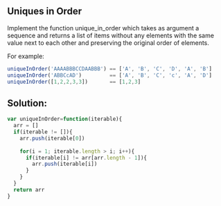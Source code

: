## Uniques in Order
Implement the function unique_in_order which takes as argument a sequence and returns a list of items without any elements with the same value next to each other and preserving the original order of elements.

For example:
```js
uniqueInOrder('AAAABBBCCDAABBB') == ['A', 'B', 'C', 'D', 'A', 'B']
uniqueInOrder('ABBCcAD')         == ['A', 'B', 'C', 'c', 'A', 'D']
uniqueInOrder([1,2,2,3,3])       == [1,2,3]
```
## Solution:
```js
var uniqueInOrder=function(iterable){
  arr = []
  if(iterable != []){
    arr.push(iterable[0])
    
    for(i = 1; iterable.length > i; i++){
      if(iterable[i] != arr[arr.length - 1]){
        arr.push(iterable[i])
      }
    }
  }
  return arr
}
```
